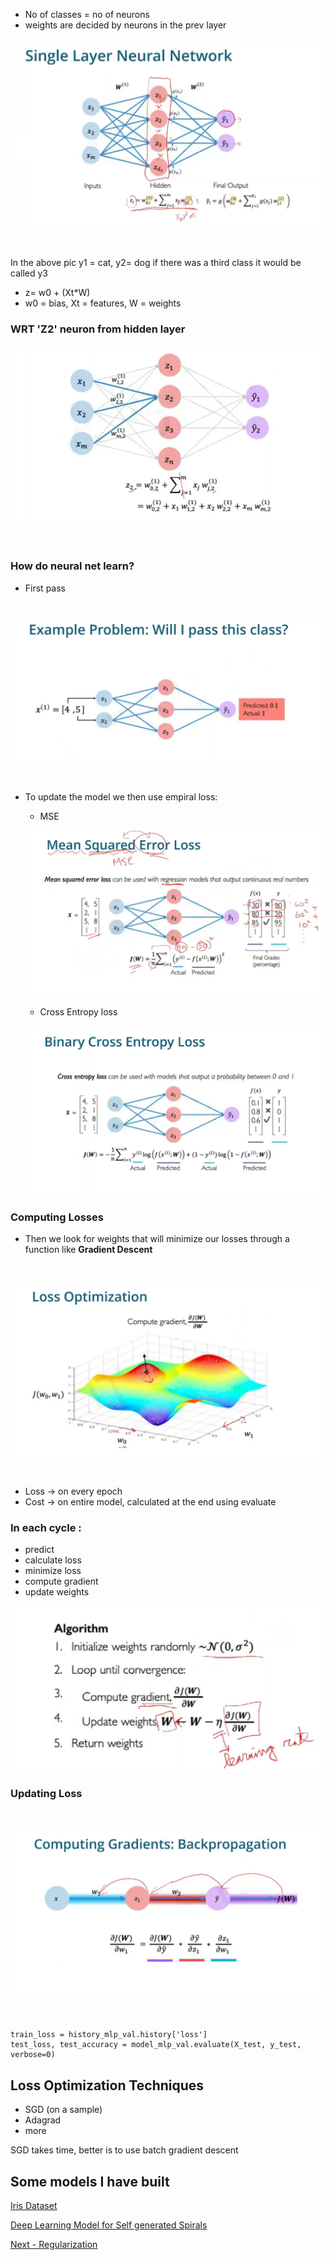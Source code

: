 
- No of classes = no of neurons
- weights are decided by neurons in the prev layer

![alt text](images/image-4.png)


<br/>

In the above pic y1 = cat, y2= dog if there was a third class it would be called y3

- z= w0 + (Xt*W)
- w0 = bias, Xt = features, W = weights


### WRT 'Z2' neuron from hidden layer

![alt text](images/image-5.png)

<br/>

### How do neural net learn? 

- First pass 

<br/>

![alt text](images/image-6.png)

<br/>

- To update the model we then use empiral loss:
    - MSE

    ![alt text](images/image-8.png)
    
    - Cross Entropy loss
    
    ![alt text](images/image-9.png)

### Computing Losses

- Then we look for weights that will minimize our losses through a function like **Gradient Descent**   

<br/>

![alt text](images/image-7.png)

<br/>


- Loss -> on every epoch 
- Cost -> on entire model, calculated at the end using evaluate

### In each cycle :

- predict 
- calculate loss
- minimize loss
- compute gradient
- update weights

![alt text](images/image-10.png)


### Updating Loss


<br/>

![alt text](images/image-11.png)

<br/>


```
train_loss = history_mlp_val.history['loss']
test_loss, test_accuracy = model_mlp_val.evaluate(X_test, y_test, verbose=0)
```

## Loss Optimization Techniques

- SGD (on a sample)
- Adagrad
- more

SGD takes time, better is to use batch gradient descent


## Some models I have built

[Iris Dataset](../iris.md)

[Deep Learning Model for Self generated Spirals](../mlp_for_spirals.md)

[Next - Regularization](regularization.md)
